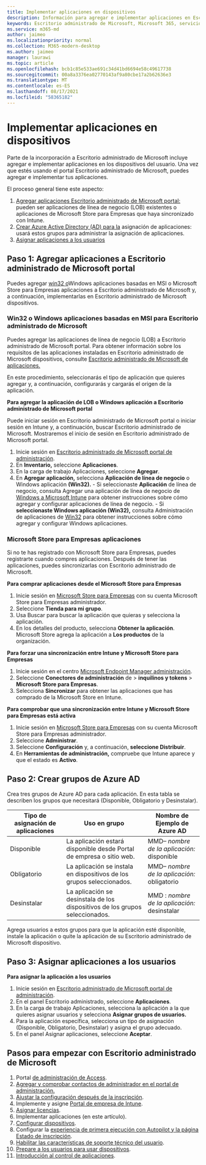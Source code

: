 ```yaml
---
title: Implementar aplicaciones en dispositivos
description: Información para agregar e implementar aplicaciones en Escritorio administrado de Microsoft dispositivos.
keywords: Escritorio administrado de Microsoft, Microsoft 365, servicio, documentación, aplicaciones, aplicaciones de línea de negocio, aplicaciones de línea de negocio, aplicaciones de LOB
ms.service: m365-md
author: jaimeo
ms.localizationpriority: normal
ms.collection: M365-modern-desktop
ms.author: jaimeo
manager: laurawi
ms.topic: article
ms.openlocfilehash: bcb1c85e533ae691c34d41bd6694e58c49617738
ms.sourcegitcommit: 00a8a3376ea02770143af9a80cbe17a2b62636e3
ms.translationtype: MT
ms.contentlocale: es-ES
ms.lasthandoff: 08/17/2021
ms.locfileid: "58365182"
---
```

# <a name="deploy-apps-to-devices"></a>Implementar aplicaciones en dispositivos
Parte de la incorporación a Escritorio administrado de Microsoft incluye agregar e implementar aplicaciones en los dispositivos del usuario. Una vez que estés usando el portal Escritorio administrado de Microsoft, puedes agregar e implementar tus aplicaciones. 

El proceso general tiene este aspecto:
1. [Agregar aplicaciones Escritorio administrado de Microsoft portal:](#1) pueden ser aplicaciones de línea de negocio (LOB) existentes o aplicaciones de Microsoft Store para Empresas que haya sincronizado con Intune. 
2. [Crear Azure Active Directory (AD) para la](#2) asignación de aplicaciones: usará estos grupos para administrar la asignación de aplicaciones.
3. [Asignar aplicaciones a los usuarios](#3)

<span id="1" />

## <a name="step-1-add-apps-to-microsoft-managed-desktop-portal"></a>Paso 1: Agregar aplicaciones a Escritorio administrado de Microsoft portal
Puedes agregar [win32 o](#lob-apps)Windows aplicaciones basadas en [](#msfb-apps) MSI o Microsoft Store para Empresas aplicaciones a Escritorio administrado de Microsoft y, a continuación, implementarlas en Escritorio administrado de Microsoft dispositivos.

<span id="lob-apps">

###  <a name="win32-or-windows-msi-based-apps-to-microsoft-managed-desktop"></a>Win32 o Windows aplicaciones basadas en MSI para Escritorio administrado de Microsoft

Puedes agregar las aplicaciones de línea de negocio (LOB) a Escritorio administrado de Microsoft portal. Para obtener información sobre los requisitos de las aplicaciones instaladas en Escritorio administrado de Microsoft dispositivos, consulte [Escritorio administrado de Microsoft de aplicaciones.](../service-description/mmd-app-requirements.md)

En este procedimiento, seleccionarás el tipo de aplicación que quieres agregar y, a continuación, configurarás y cargarás el origen de la aplicación. 

**Para agregar la aplicación de LOB o Windows aplicación a Escritorio administrado de Microsoft portal**

Puede iniciar sesión en Escritorio administrado de Microsoft portal o iniciar sesión en Intune y, a continuación, buscar Escritorio administrado de Microsoft. Mostraremos el inicio de sesión en Escritorio administrado de Microsoft portal. 

1.    Inicie sesión en [Escritorio administrado de Microsoft portal de administración](https://aka.ms/mmdportal). 
2.    En **Inventario,** seleccione **Aplicaciones**.
3.    En la carga de trabajo Aplicaciones, seleccione **Agregar**.
4.    En **Agregar aplicación,** selecciona **Aplicación de línea de negocio** o Windows aplicación **(Win32).**
    - Si seleccionaste **Aplicación** de línea de negocio, consulta Agregar una aplicación de línea de negocio de [Windows a Microsoft Intune](/intune/lob-apps-windows) para obtener instrucciones sobre cómo agregar y configurar aplicaciones de línea de negocio.
    - Si **seleccionaste Windows aplicación (Win32),** consulta Administración de aplicaciones de [Win32](/intune/apps-win32-app-management) para obtener instrucciones sobre cómo agregar y configurar Windows aplicaciones.

<span id="msfb-apps">

### <a name="microsoft-store-for-business-apps"></a>Microsoft Store para Empresas aplicaciones
Si no te has registrado con Microsoft Store para Empresas, puedes registrarte cuando compres aplicaciones. Después de tener las aplicaciones, puedes sincronizarlas con Escritorio administrado de Microsoft. 

**Para comprar aplicaciones desde el Microsoft Store para Empresas**

1. Inicie sesión en [Microsoft Store para Empresas](https://businessstore.microsoft.com) con su cuenta Microsoft Store para Empresas administrador.
2. Seleccione **Tienda para mi grupo**.
3. Usa Buscar para buscar la aplicación que quieras y selecciona la aplicación.
4. En los detalles del producto, selecciona **Obtener la aplicación**. Microsoft Store agrega la aplicación a **Los productos** de la organización.

**Para forzar una sincronización entre Intune y Microsoft Store para Empresas**
1. Inicie sesión en el centro [Microsoft Endpoint Manager administración](https://go.microsoft.com/fwlink/?linkid=2109431).
2. Seleccione **Conectores de administración** de  >  **inquilinos y tokens**  >  **Microsoft Store para Empresas**.
3. Selecciona **Sincronizar** para obtener las aplicaciones que has comprado de la Microsoft Store en Intune.

**Para comprobar que una sincronización entre Intune y Microsoft Store para Empresas está activa**
1. Inicie sesión en [Microsoft Store para Empresas](https://businessstore.microsoft.com) con su cuenta Microsoft Store para Empresas administrador.
2. Seleccione **Administrar**.
3. Seleccione **Configuración** y, a continuación, **seleccione Distribuir**.
4. En **Herramientas de administración,** compruebe que Intune aparece y que el estado es **Activo**.  

<span id="2" />

## <a name="step-2-create-azure-ad-groups"></a>Paso 2: Crear grupos de Azure AD

Crea tres grupos de Azure AD para cada aplicación. En esta tabla se describen los grupos que necesitará (Disponible, Obligatorio y Desinstalar). 

Tipo de asignación de aplicaciones |    Uso en grupo    | Nombre de Ejemplo de Azure AD
--- | --- | ---
Disponible |  La aplicación estará disponible desde Portal de empresa o sitio web. | MMD– *nombre de la aplicación:* disponible
Obligatorio |  La aplicación se instala en dispositivos de los grupos seleccionados. | MMD– *nombre de la aplicación:* obligatorio
Desinstalar |  La aplicación se desinstala de los dispositivos de los grupos seleccionados. | MMD : *nombre de la aplicación:* desinstalar

Agrega usuarios a estos grupos para que la aplicación esté disponible, instale la aplicación o quite la aplicación de su Escritorio administrado de Microsoft dispositivo. 

<span id="3" />

## <a name="step-3-assign-apps-to-your-users"></a>Paso 3: Asignar aplicaciones a los usuarios

**Para asignar la aplicación a los usuarios**

1. Inicie sesión en [Escritorio administrado de Microsoft portal de administración](https://aka.ms/mmdportal).
2. En el panel Escritorio administrado, seleccione **Aplicaciones**.
3. En la carga de trabajo Aplicaciones, selecciona la aplicación a la que quieres asignar usuarios y selecciona **Asignar grupos de usuarios.**
4. Para la aplicación específica, selecciona un tipo de asignación (Disponible, Obligatorio, Desinstalar) y asigna el grupo adecuado.
5. En el panel Asignar aplicaciones, seleccione **Aceptar**.


## <a name="steps-to-get-started-with-microsoft-managed-desktop"></a>Pasos para empezar con Escritorio administrado de Microsoft

1. Portal [de administración de Access](access-admin-portal.md).
1. [Agregar y comprobar contactos de administrador en el portal de administración.](add-admin-contacts.md)
1. [Ajustar la configuración después de la inscripción](conditional-access.md).
1. Implemente y asigne [Portal de empresa de Intune](company-portal.md).
1. [Asignar licencias](assign-licenses.md).
1. Implementar aplicaciones (en este artículo).
1. [Configurar dispositivos](set-up-devices.md).
1. Configurar la [experiencia de primera ejecución con Autopilot y la página Estado de inscripción](esp-first-run.md).
1. [Habilitar las características de soporte técnico del usuario](enable-support.md).
1. [Prepare a los usuarios para usar dispositivos](get-started-devices.md).
1. [Introducción al control de aplicaciones](get-started-app-control.md).


<!--# Preparing apps for Microsoft Managed Desktop

This topic is the target for 2 "Learn more" links in the Admin Portal (aka.ms/app-overview;app-package); also target for link from Online resources (aka.ms/app-overviewmmd-app-prep) do not delete.

-->
